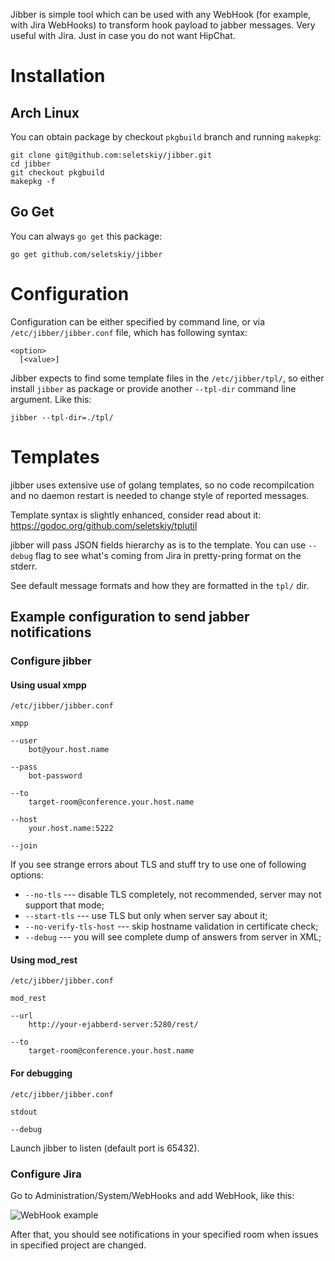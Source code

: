 Jibber is simple tool which can be used with any WebHook (for example, with Jira WebHooks) to transform
hook payload to jabber messages. Very useful with Jira. Just in case you do not want HipChat.

Installation
============

Arch Linux
----------

You can obtain package by checkout `pkgbuild` branch and running `makepkg`:

```
git clone git@github.com:seletskiy/jibber.git
cd jibber
git checkout pkgbuild
makepkg -f
```

Go Get
------

You can always `go get` this package:

```
go get github.com/seletskiy/jibber
```

Configuration
=============

Configuration can be either specified by command line, or via
`/etc/jibber/jibber.conf` file, which has following syntax:

```
<option>
  [<value>]
```

Jibber expects to find some template files in the `/etc/jibber/tpl/`, so
either install `jibber` as package or provide another `--tpl-dir` command
line argument. Like this:

```
jibber --tpl-dir=./tpl/
```

Templates
=========

jibber uses extensive use of golang templates, so no code recompilcation and
no daemon restart is needed to change style of reported messages.

Template syntax is slightly enhanced, consider read about it:
https://godoc.org/github.com/seletskiy/tplutil

jibber will pass JSON fields hierarchy as is to the template. You
can use `--debug` flag to see what's coming from Jira in pretty-pring format
on the stderr.

See default message formats and how they are formatted in the `tpl/` dir.

Example configuration to send jabber notifications
---------------------------------------------------

### Configure jibber
#### Using usual xmpp

`/etc/jibber/jibber.conf`

```
xmpp

--user
    bot@your.host.name

--pass
    bot-password

--to
    target-room@conference.your.host.name

--host
    your.host.name:5222

--join
```

If you see strange errors about TLS and stuff try to use one of following
options:

* `--no-tls` --- disable TLS completely, not recommended, server may not
support that mode;
* `--start-tls` --- use TLS but only when server say about it;
* `--no-verify-tls-host` --- skip hostname validation in certificate check;
* `--debug` --- you will see complete dump of answers from server in XML;

#### Using mod_rest

`/etc/jibber/jibber.conf`

```
mod_rest

--url
    http://your-ejabberd-server:5280/rest/

--to
    target-room@conference.your.host.name
```

#### For debugging

`/etc/jibber/jibber.conf`

```
stdout

--debug
```

Launch jibber to listen (default port is 65432).

### Configure Jira

Go to Administration/System/WebHooks and add WebHook, like this:

![WebHook example](https://cloud.githubusercontent.com/assets/674812/4693573/ea51b96c-57a1-11e4-9f4f-6ea45f4a749e.png)

After that, you should see notifications in your specified room when issues in
specified project are changed.
